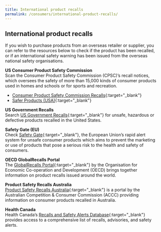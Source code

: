 ```yaml
---
title: International product recalls
permalink: /consumers/international-product-recalls/
---
```

## International product recalls
If you wish to purchase products from an overseas retailer or supplier, you can refer to the resources below to check if the product has been recalled, or if an international safety warning has been issued from the overseas national safety organisations.

**US Consumer Product Safety Commission**<br>
Scan the Consumer Product Safety Commission (CPSC)’s recall notices, which oversees the safety of more than 15,000 kinds of consumer products used in homes and schools or for sports and recreation.

* [Consumer Product Safety Commission Recalls](https://www.cpsc.gov/Recalls/){:target="_blank"}
* [Safer Products (USA)](https://www.saferproducts.gov/){:target="_blank"}

**US Government Recalls**<br>
Search [US Government Recalls](https://www.recalls.gov/){:target="_blank"} for unsafe, hazardous or defective products recalled in the United States.

**Safety Gate (EU)**<br>
Check [Safety Gate](https://ec.europa.eu/safety-gate-alerts/screen/webReport){:target="_blank"}, the European Union’s rapid alert system for unsafe consumer products which aims to prevent the marketing or use of products that pose a serious risk to the health and safety of consumers.

**OECD GlobalRecalls Portal**<br>
The [GlobalRecalls Portal](https://globalrecalls.oecd.org/#/){:target="_blank"} by the Organisation for Economic Co-operation and Development (OECD) brings together information on product recalls issued around the world.

**Product Safety Recalls Australia**<br>
[Product Safety Recalls Australia](https://www.productsafety.gov.au/recalls?source=recalls){:target="_blank"} is a portal by the Australian Competition & Consumer Commission (ACCC) providing information on consumer products recalled in Australia.

**Health Canada**<br>
Health Canada’s [Recalls and Safety Alerts Database](https://www.canada.ca/en/health-canada/services/consumer-product-safety.html){:target="_blank"} provides access to a comprehensive list of recalls, advisories, and safety alerts.